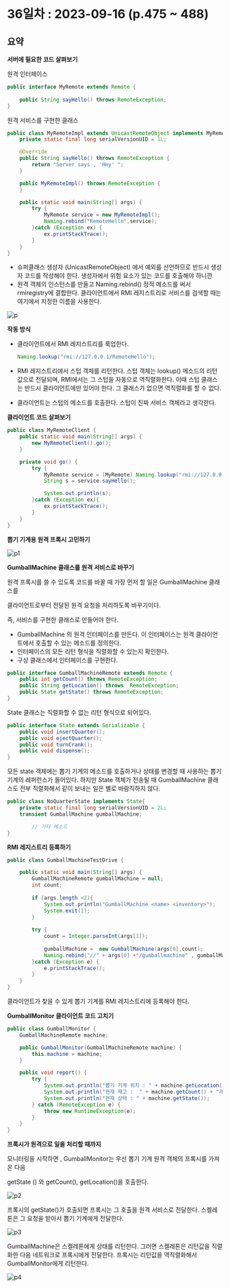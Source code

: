 # 36일차 : 2023-09-16 (p.475 ~ 488)

## 요약

**서버에 필요한 코드 살펴보기**

원격 인터페이스

```java
public interface MyRemote extends Remote {
    
    public String sayHello() throws RemoteException;
}
```

원격 서비스를 구현한 클래스

```java
public class MyRemoteImpl extends UnicastRemoteObject implements MyRemote {
    private static final long serialVersionUID = 1L;

    @Override
    public String sayHello() throws RemoteException {
        return "Server says , 'Hey' ";
    }

    public MyRemoteImpl() throws RemoteException {
    }

    public static void main(String[] args) {
        try {
            MyRemote service = new MyRemoteImpl();
            Naming.rebind("RemoteHello",service);
        }catch (Exception ex) {
            ex.printStackTrace();
        }
    }
}
```

- 슈퍼클래스 생성자 (UnicastRemoteObject)  에서 예외를 선언하므로 반드시 생성자 코드를 작성해야 한다. 생성자에서 위험 요소가 있는 코드를 호출해야 하니깐
- 원격 객체의 인스턴스를 만들고 Naming.rebind() 정적 메소드를 써서 rmiregistry에 결합한다. 클라이언트에서 RMI 레지스트리로 서비스를 검색할 때는 여기에서 지정한 이름을 사용한다.

![p](p.png)

**작동 방식**

- 클라이언트에서 RMI 레지스트리를 룩업한다.

    ```java
    Naming.lookup("rmi://127.0.0.1/RemoteHello");
    ```

- RMI 레지스트리에서 스텁 객체를 리턴한다. 스텁 객체는 lookup() 메소드의 리턴 값으로 전달되며, RMI에서는 그 스텁을 자동으로 역직렬화한다. 이때 스텁 클래스는 반드시 클라이언트에만 있어야 한다. 그 클래스가 없으면 역직렬화를 할 수 없다.
- 클라이언트는 스텁의 메소드를 호출한다. 스텁이 진짜 서비스 객체라고 생각한다.

**클라이언트 코드 살펴보기**

```java
public class MyRemoteClient {
    public static void main(String[] args) {
        new MyRemoteClient().go();
    }

    private void go() {
        try {
            MyRemote service = (MyRemote) Naming.lookup("rmi://127.0.0.1/RemoteHello");
            String s = service.sayHello();

            System.out.println(s);
        }catch (Exception ex){
            ex.printStackTrace();
        }
    }
}
```

**뽑기 기계용 원격 프록시 고민하기**

![p1](p1.png)


**GumballMachine 클래스를 원격 서비스로 바꾸기**

원격 프록시를 쓸 수 있도록 코드를 바꿀 때 가장 먼저 할 일은 GumballMachine 클래스를

클라이언트로부터 전달된 원격 요청을 처리하도록 바꾸기이다.

즉, 서비스를 구현한 클래스로 만들어야 한다.

- GumballMachine 의 원격 인터페이스를 만든다. 이 인터페이스는 원격 클라이언트에서 호출할 수 있는 메소드를 정의한다.
- 인터페이스의 모든 리턴 형식을 직렬화할 수 있는지 확인한다.
- 구상 클래스에서 인터페이스를 구현한다.

```java
public interface GumballMachineRemote extends Remote {
    public int getCount() throws RemoteException;
    public String getLocation() throws  RemoteException;
    public State getState() throws RemoteException;
}
```

State  클래스는 직렬화할 수 없는 리턴 형식으로 되어있다.

```java
public interface State extends Serializable {
    public void insertQuarter();
    public void ejectQuarter();
    public void turnCrank();
    public void dispense();
}     
```

모든 state 객체에는 뽑기 기계의 메소드를 호출하거나 상태를 변경할 때 사용하는 뽑기 기계의 레퍼런스가 들어있다. 하지만 State 객체가 전송될 때 GumballMachine 클래스도 전부 직렬화해서 같이 보내는 일은 별로 바람직하지 않다.

```java
public class NoQuarterState implements State{
    private static final long serialVersionUID = 2L;
    transient GumballMachine gumballMachine;

		// 기타 메소드
}
```

**RMI 레지스트리 등록하기**

```java
public class GumballMachineTestDrive {

    public static void main(String[] args) {
        GumballMachineRemote gumballMachine = null;
        int count;
        
        if (args.length <2){
            System.out.println("GumballMachine <name> <inventory>");
            System.exit(1);
        }
        
        try {
            count = Integer.parseInt(args[1]);
            
            gumballMachine =  new GumballMachine(args[0],count);
            Naming.rebind("//" + args[0] +"/gumballmachine" , gumballMachine);
        }catch (Exception e) {
            e.printStackTrace();
        }
    }
}
```

클라이언트가 찾을 수 있게 뽑기 기계를 RMI 레지스트리에 등록해야 한다.

**GumballMonitor 클라이언트 코드 고치기**

```java
public class GumballMonitor {
    GumballMachineRemote machine;

    public GumballMonitor(GumballMachineRemote machine) {
        this.machine = machine;
    }

    public void report() {
        try {
            System.out.println("뽑기 기계 위치 : " + machine.getLocation());
            System.out.println("현재 재고 :  " + machine.getCount() + "개");
            System.out.println("현재 상태 : " + machine.getState());
        } catch (RemoteException e) {
            throw new RuntimeException(e);
        }
    }
}
```

**프록시가 원격으로 일을 처리할 때까지**

모니터링을 시작하면 , GumballMonitor는 우선 뽑기 기계 원격 객체의 프록시를 가져온 다음

getState () 와 getCount(), getLocation()을 호출한다.

![p2](p2.png)


프록시의 getState()가 호출되면 프록시는 그 호출을 원격 서비스로 전달한다.  스켈레톤은 그 요청을 받아서 뽑기 기계에게 전달한다.

![p3](p3.png)


GumballMachine은 스켈레톤에게 상태를 리턴한다. 그러면 스켈레톤은 리턴값을 직렬화한 다음 네트워크로 프록시에게 전달한다. 프록시는 리턴값을 역직렬화해서 GumballMonitor에게 리턴한다.

![p4](p4.png)
